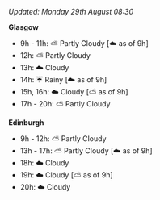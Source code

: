 *Updated: Monday 29th August 08:30*

**Glasgow**

* 9h - 11h: :partly_sunny: Partly Cloudy [:cloud: as of 9h]
* 12h: :partly_sunny: Partly Cloudy
* 13h: :cloud: Cloudy
* 14h: :umbrella: Rainy [:cloud: as of 9h]
* 15h, 16h: :cloud: Cloudy [:partly_sunny: as of 9h]
* 17h - 20h: :partly_sunny: Partly Cloudy

**Edinburgh**

* 9h - 12h: :partly_sunny: Partly Cloudy
* 13h - 17h: :partly_sunny: Partly Cloudy [:cloud: as of 9h]
* 18h: :cloud: Cloudy
* 19h: :cloud: Cloudy [:partly_sunny: as of 9h]
* 20h: :cloud: Cloudy
